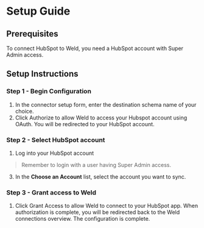# Setup Guide

## Prerequisites
To connect HubSpot to Weld, you need a HubSpot account with Super Admin access.

## Setup Instructions
### Step 1 - Begin Configuration
1. In the connector setup form, enter the destination schema name of your choice.
2. Click Authorize to allow Weld to access your Hubspot account using OAuth. You will be redirected to your HubSpot account.
### Step 2 - Select HubSpot account
1. Log into your HubSpot account
> Remember to login with a user having Super Admin access.
3. In the **Choose an Account** list, select the account you want to sync.
### Step 3 - Grant access to Weld
1. Click Grant Access to allow Weld to connect to your HubSpot app. When authorization is complete, you will be redirected back to the Weld connections overview. The configuration is complete.
